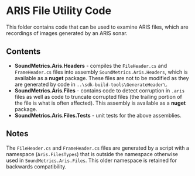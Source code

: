 # ARIS File Utility Code

This folder contains code that can be used to examine ARIS files, which are recordings of images generated by an ARIS sonar.

## Contents

* **SoundMetrics.Aris.Headers** - compiles the `FileHeader.cs` and `FrameHeader.cs` files into assembly `SoundMetrics.Aris.Headers`, which is available as a **nuget** package. These files are not to be modified as they are generated by code in `..\sdk-build-tools\GenerateHeader\`.
* **SoundMetrics.Aris.Files** - contains code to detect corruption in `.aris` files as well as code to truncate corrupted files (the trailing portion of the file is what is often affected). This assembly is available as a **nuget** package.
* **SoundMetrics.Aris.Files.Tests** - unit tests for the above assemblies.

## Notes

The `FileHeader.cs` and `FrameHeader.cs` files are generated by a script with a namespace (`Aris.FilesTypes`) that is outside the namespace otherwise used in `SoundMetrics.Aris.Files`. This older namespace is retained for backwards compatibility.